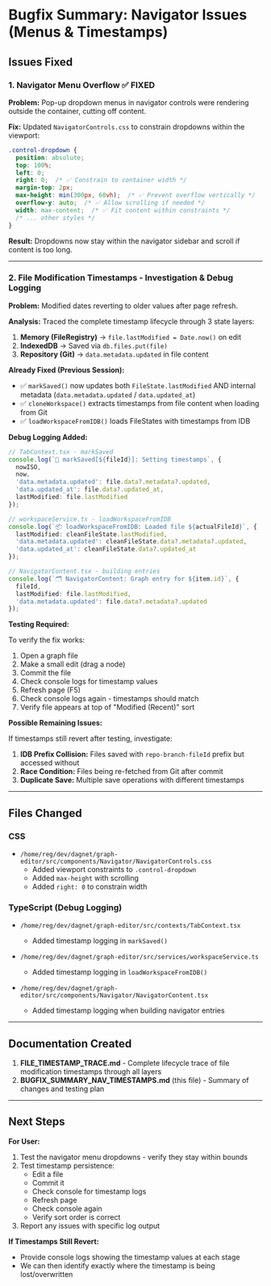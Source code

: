 # Bugfix Summary: Navigator Issues (Menus & Timestamps)

## Issues Fixed

### 1. Navigator Menu Overflow ✅ FIXED

**Problem:** Pop-up dropdown menus in navigator controls were rendering outside the container, cutting off content.

**Fix:** Updated `NavigatorControls.css` to constrain dropdowns within the viewport:

```css
.control-dropdown {
  position: absolute;
  top: 100%;
  left: 0;
  right: 0;  /* ✅ Constrain to container width */
  margin-top: 2px;
  max-height: min(300px, 60vh);  /* ✅ Prevent overflow vertically */
  overflow-y: auto;  /* ✅ Allow scrolling if needed */
  width: max-content;  /* ✅ Fit content within constraints */
  /* ... other styles */
}
```

**Result:** Dropdowns now stay within the navigator sidebar and scroll if content is too long.

---

### 2. File Modification Timestamps - Investigation & Debug Logging

**Problem:** Modified dates reverting to older values after page refresh.

**Analysis:** Traced the complete timestamp lifecycle through 3 state layers:

1. **Memory (FileRegistry)** → `file.lastModified = Date.now()` on edit
2. **IndexedDB** → Saved via `db.files.put(file)` 
3. **Repository (Git)** → `data.metadata.updated` in file content

**Already Fixed (Previous Session):**
- ✅ `markSaved()` now updates both `FileState.lastModified` AND internal metadata (`data.metadata.updated` / `data.updated_at`)
- ✅ `cloneWorkspace()` extracts timestamps from file content when loading from Git
- ✅ `loadWorkspaceFromIDB()` loads FileStates with timestamps from IDB

**Debug Logging Added:**

```typescript
// TabContext.tsx - markSaved
console.log(`📝 markSaved[${fileId}]: Setting timestamps`, {
  nowISO,
  now,
  'data.metadata.updated': file.data?.metadata?.updated,
  'data.updated_at': file.data?.updated_at,
  lastModified: file.lastModified
});

// workspaceService.ts - loadWorkspaceFromIDB
console.log(`📦 loadWorkspaceFromIDB: Loaded file ${actualFileId}`, {
  lastModified: cleanFileState.lastModified,
  'data.metadata.updated': cleanFileState.data?.metadata?.updated,
  'data.updated_at': cleanFileState.data?.updated_at
});

// NavigatorContent.tsx - building entries
console.log(`🗂 NavigatorContent: Graph entry for ${item.id}`, {
  fileId,
  lastModified: file.lastModified,
  'data.metadata.updated': file.data?.metadata?.updated
});
```

**Testing Required:**

To verify the fix works:
1. Open a graph file
2. Make a small edit (drag a node)
3. Commit the file
4. Check console logs for timestamp values
5. Refresh page (F5)
6. Check console logs again - timestamps should match
7. Verify file appears at top of "Modified (Recent)" sort

**Possible Remaining Issues:**

If timestamps still revert after testing, investigate:
1. **IDB Prefix Collision:** Files saved with `repo-branch-fileId` prefix but accessed without
2. **Race Condition:** Files being re-fetched from Git after commit
3. **Duplicate Save:** Multiple save operations with different timestamps

---

## Files Changed

### CSS
- `/home/reg/dev/dagnet/graph-editor/src/components/Navigator/NavigatorControls.css`
  - Added viewport constraints to `.control-dropdown`
  - Added `max-height` with scrolling
  - Added `right: 0` to constrain width

### TypeScript (Debug Logging)
- `/home/reg/dev/dagnet/graph-editor/src/contexts/TabContext.tsx`
  - Added timestamp logging in `markSaved()`
  
- `/home/reg/dev/dagnet/graph-editor/src/services/workspaceService.ts`
  - Added timestamp logging in `loadWorkspaceFromIDB()`
  
- `/home/reg/dev/dagnet/graph-editor/src/components/Navigator/NavigatorContent.tsx`
  - Added timestamp logging when building navigator entries

---

## Documentation Created

1. **FILE_TIMESTAMP_TRACE.md** - Complete lifecycle trace of file modification timestamps through all layers
2. **BUGFIX_SUMMARY_NAV_TIMESTAMPS.md** (this file) - Summary of changes and testing plan

---

## Next Steps

**For User:**
1. Test the navigator menu dropdowns - verify they stay within bounds
2. Test timestamp persistence:
   - Edit a file
   - Commit it
   - Check console for timestamp logs
   - Refresh page
   - Check console again
   - Verify sort order is correct
3. Report any issues with specific log output

**If Timestamps Still Revert:**
- Provide console logs showing the timestamp values at each stage
- We can then identify exactly where the timestamp is being lost/overwritten

